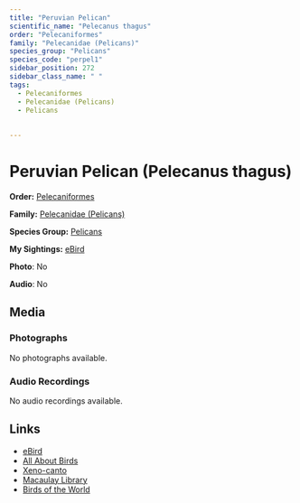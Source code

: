 ```yaml
---
title: "Peruvian Pelican"
scientific_name: "Pelecanus thagus"
order: "Pelecaniformes"
family: "Pelecanidae (Pelicans)"
species_group: "Pelicans"
species_code: "perpel1"
sidebar_position: 272
sidebar_class_name: " "
tags: 
  - Pelecaniformes
  - Pelecanidae (Pelicans)
  - Pelicans
  
  
---
```


# Peruvian Pelican (Pelecanus thagus)

**Order:** [Pelecaniformes](/tags/pelecaniformes)

**Family:** [Pelecanidae (Pelicans)](/tags/pelecanidae-pelicans)

**Species Group:** [Pelicans](/tags/pelicans)

**My Sightings:** [eBird](https://ebird.org/lifelist?r=world&time=life&spp=perpel1)

**Photo**: No 

**Audio**: No

## Media
### Photographs
No photographs available.

### Audio Recordings
No audio recordings available.

## Links
* [eBird](https://ebird.org/species/perpel1) 
* [All About Birds](https://www.allaboutbirds.org/guide/perpel1) 
* [Xeno-canto](https://www.xeno-canto.org/species/pelecanus-thagus) 
* [Macaulay Library](https://search.macaulaylibrary.org/catalog?taxonCode=perpel1&sort=rating_rank_desc)
* [Birds of the World](https://birdsoftheworld.org/bow/species/perpel1)
